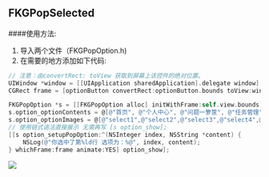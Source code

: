 ## FKGPopSelected

####使用方法:
1. 导入两个文件（FKGPopOption.h)
2. 在需要的地方添加如下代码:
```objective-c
// 注意：由convertRect: toView 获取到屏幕上该控件的绝对位置。
UIWindow *window = [[UIApplication sharedApplication].delegate window];
CGRect frame = [optionButton convertRect:optionButton.bounds toView:window];

FKGPopOption *s = [[FKGPopOption alloc] initWithFrame:self.view.bounds];
s.option_optionContents = @[@"首页", @"个人中心", @"问题一箩筐", @"任务管理",@"有奖问答"];
s.option_optionImages = @[@"select1",@"select2",@"select3",@"select4",@"select5"];
// 使用链式语法直接展示 无需再写 [s option_show];
[[s option_setupPopOption:^(NSInteger index, NSString *content) {
    NSLog(@"你选中了第%ld行 选项为：%@", index, content);
} whichFrame:frame animate:YES] option_show];
```
![](http://i1.piimg.com/567571/3cf5ba1693f38c8f.png)
